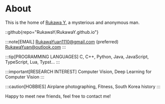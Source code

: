 # About
This is the home of [Rukawa Y](https://github.com/RukawaY/RukawaY.github.io), a mysterious and anonymous man.

::github{repo="RukawaY/RukawaY.github.io"}

:::note[EMAIL]
RukawaYuan1110@gmail.com (preferred)<br>
RukawaYuan@outlook.com
:::

:::tip[PROGRAMMING LANGUAGES]
C, C++, Python, Java, JavaScript, TypeScript, Lua, Typst...
:::

:::important[RESEARCH INTEREST]
Computer Vision, Deep Learning for Computer Vision
:::

:::caution[HOBBIES]
Airplane photographing, Fitness, South Korea history
:::

Happy to meet new friends, feel free to contact me!
